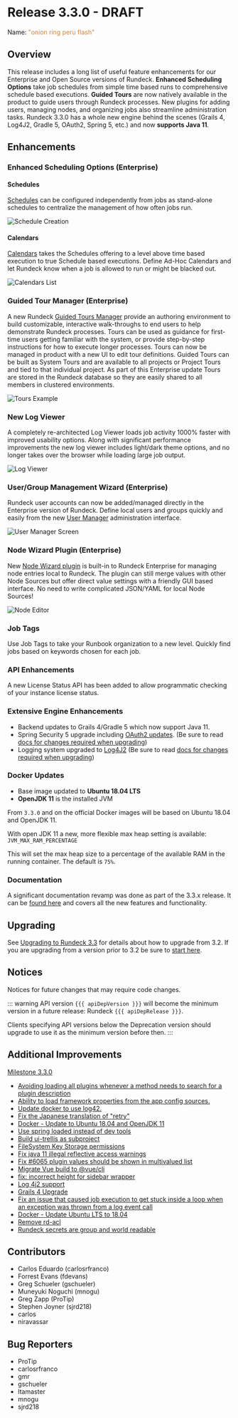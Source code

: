 # Release 3.3.0 - DRAFT

Name: <span style="color: peru"><span class="glyphicon glyphicon-flash"></span> "onion ring peru flash"</span>

## Overview

This release includes a long list of useful feature enhancements for our Enterprise and Open Source versions of Rundeck.  **Enhanced Scheduling Options** take job schedules from simple time based runs to comprehensive schedule based executions.  **Guided Tours** are now natively available in the product to guide users through Rundeck processes.  New plugins for adding users, managing nodes, and organizing jobs also streamline administration tasks.  Rundeck 3.3.0 has a whole new engine behind the scenes (Grails 4, Log4J2, Gradle 5, OAuth2, Spring 5, etc.) and now **supports Java 11**.

## Enhancements

### Enhanced Scheduling Options (Enterprise)
#### Schedules
[Schedules](/manual/schedules/project-schedules) can be configured independently from jobs as stand-alone schedules to centralize the management of how often jobs run.

![Schedule Creation](~@assets/img/project-schedules-create-form.png)

#### Calendars
[Calendars](/manual/calendars) takes the Schedules offering to a level above time based execution to true Schedule based executions.  Define Ad-Hoc Calendars and let Rundeck know when a job is allowed to run or might be blacked out.

![Calendars List](~@assets/img/relnotes-330-calendars.png)

### Guided Tour Manager (Enterprise)
A new Rundeck [Guided Tours Manager](/manual/tour-manager) provide an authoring environment to build customizable, interactive walk-throughs to end users to help demonstrate Rundeck processes.  Tours can be used as guidance for first-time users getting familiar with the system, or provide step-by-step instructions for how to execute longer processes.  Tours can now be managed in product with a new UI to edit tour definitions. Guided Tours can be built as System Tours and are available to all projects or Project Tours and tied to that individual project.  As part of this Enterprise update Tours are stored in the Rundeck database so they are easily shared to all members in clustered environments.

![Tours Example](~@assets/img/relnotes-330-tourdemo.gif)

### New Log Viewer
A completely re-architected Log Viewer loads job activity 1000% faster with improved usability options.  Along with significant performance improvements the new log viewer includes light/dark theme options, and no longer takes over the browser while loading large job output.

![Log Viewer](~@assets/img/relnotes-330-eventview.png)

### User/Group Management Wizard (Enterprise)
Rundeck user accounts can now be added/managed directly in the Enterprise version of Rundeck. Define local users and groups quickly and easily from the new [User Manager](/manual/user-management/user-mgmt.html#manage-local-users) administration interface.

![User Manager Screen](~@assets/img/usermgr-manage-users.png)

### Node Wizard Plugin (Enterprise)
New [Node Wizard plugin](/administration/projects/resource-model-sources/node-wizard) is built-in to Rundeck Enterprise for managing node entries local to Rundeck.  The plugin can still merge values with other Node Sources but offer direct value settings with a friendly GUI based interface.  No need to write complicated JSON/YAML for local Node Sources!

![Node Editor](~@assets/img/relnotes-330-nodeedit.png)

### Job Tags
Use Job Tags to take your Runbook organization to a new level.  Quickly find jobs based on keywords chosen for each job.

### API Enhancements
A new License Status API has been added to allow programmatic checking of your instance license status.

### Extensive Engine Enhancements
- Backend updates to Grails 4/Gradle 5 which now support Java 11.
- Spring Security 5 upgrade including [OAuth2 updates](/administration/security/sso). (Be sure to read [docs for changes required when upgrading](/upgrading/upgrading-to-rundeck-3.3.html))
- Logging system upgraded to [Log4J2](https://logging.apache.org/log4j/2.x/) (Be sure to read [docs for changes required when upgrading](/upgrading/upgrading-to-rundeck-3.3.html))

### Docker Updates
- Base image updated to **Ubuntu 18.04 LTS**
- **OpenJDK 11** is the installed JVM

From `3.3.0` and on the official Docker images will be based on Ubuntu 18.04 and OpenJDK 11.

With open JDK 11 a new, more flexible max heap setting is available:  
`JVM_MAX_RAM_PERCENTAGE`  

This will set the max heap size to a percentage of the available RAM in the running container.
The default is `75%`.

### Documentation
A significant documentation revamp was done as part of the 3.3.x release.  It can be [found here](https://docs.rundeck.com/) and covers all the new features and functionality.

## Upgrading
See [Upgrading to Rundeck 3.3](/upgrading/upgrading-to-rundeck-3.3.html) for details about how to upgrade from 3.2.  If you are upgrading from a version prior to 3.2 be sure to [start here](/upgrading/).

## Notices
Notices for future changes that may require code changes.

::: warning
API version `{{{ apiDepVersion }}}` will become the minimum version in a future release: Rundeck `{{{ apiDepRelease }}}`.

Clients specifying API versions below the Deprecation version should upgrade to use it as the minimum version before then.
:::

## Additional Improvements

[Milestone 3.3.0](https://github.com/rundeck/rundeck/milestone/144)

* [Avoiding loading all plugins whenever a method needs to search for a plugin description](https://github.com/rundeck/rundeck/pull/6091)
* [Ability to load framework properties from the app config sources.](https://github.com/rundeck/rundeck/pull/6090)
* [Update docker to use log42.](https://github.com/rundeck/rundeck/pull/6087)
* [Fix the Japanese translation of "retry"](https://github.com/rundeck/rundeck/pull/6085)
* [Docker - Update to Ubuntu 18.04 and OpenJDK 11](https://github.com/rundeck/rundeck/pull/6083)
* [Use spring loaded instead of dev tools](https://github.com/rundeck/rundeck/pull/6080)
* [Build ui-trellis as subproject](https://github.com/rundeck/rundeck/pull/6079)
* [FileSystem Key Storage permissions ](https://github.com/rundeck/rundeck/pull/6072)
* [Fix java 11 illegal reflective access warnings](https://github.com/rundeck/rundeck/pull/6071)
* [Fix #6065 plugin values should be shown in multivalued list](https://github.com/rundeck/rundeck/pull/6066)
* [Migrate Vue build to @vue/cli](https://github.com/rundeck/rundeck/pull/6064)
* [fix: incorrect height for sidebar wrapper](https://github.com/rundeck/rundeck/pull/6063)
* [Log 4j2 support](https://github.com/rundeck/rundeck/pull/6052)
* [Grails 4 Upgrade](https://github.com/rundeck/rundeck/pull/6051)
* [Fix an issue that caused job execution to get stuck inside a loop when an exception was thrown from a log event call](https://github.com/rundeck/rundeck/pull/6050)
* [Docker - Update Ubuntu LTS to 18.04](https://github.com/rundeck/rundeck/issues/6032)
* [Remove rd-acl](https://github.com/rundeck/rundeck/pull/5920)
* [Rundeck secrets are group and world readable](https://github.com/rundeck/rundeck/issues/3017)

## Contributors

* Carlos Eduardo (carlosrfranco)
* Forrest Evans (fdevans)
* Greg Schueler (gschueler)
* Muneyuki Noguchi (mnogu)
* Greg Zapp (ProTip)
* Stephen Joyner (sjrd218)
* carlos
* niravassar

## Bug Reporters

* ProTip
* carlosrfranco
* gmr
* gschueler
* ltamaster
* mnogu
* sjrd218
